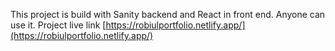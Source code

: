 This project is build with Sanity backend and React in front end. 
Anyone can use it. Project live link [https://robiulportfolio.netlify.app/](https://robiulportfolio.netlify.app/)